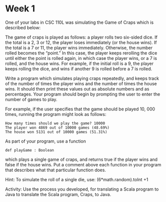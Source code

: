 # Week 1

One of your labs in CSC 110L was simulating the Game of Craps which is described below:

The game of craps is played as follows: a player rolls two six-sided dice. If the total is a 2, 3 or 12, the player loses immediately (or the house wins). If the total is a 7 or 11, the player wins immediately. Otherwise, the number rolled becomes the “point.” In this case, the player keeps rerolling the dice until either the point is rolled again, in which case the player wins, or a 7 is rolled, and the house wins. For example, if the initial roll is a 9, the player keeps rolling the dice, and wins if another 9 is rolled before a 7 is rolled.

Write a program which simulates playing craps repeatedly, and keeps track of the number of times the player wins and the number of times the house wins. It should then print these values out as absolute numbers and as percentages. Your program should begin by prompting the user to enter the number of games to play.

For example, if the user specifies that the game should be played 10, 000 times, running the program might look as follows:

    How many times should we play the game? 10000
    The player won 4869 out of 10000 games (48.69%)
    The house won 5131 out of 10000 games (51.31%)

As part of your program, use a function

    def playGame : Boolean

which plays a single game of craps, and returns true if the player wins and false if the house wins. Put a comment above each function in your program that describes what that particular function does.

Hint: To simulate the roll of a single die, use: (6*math.random).toInt +1

Activity: Use the process you developed, for translating a Scala program to Java to translate the Scala program, Craps, to Java.